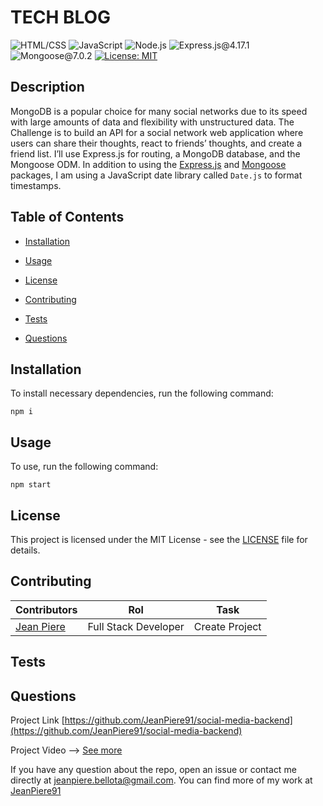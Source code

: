 # TECH BLOG
  ![HTML/CSS](https://img.shields.io/badge/CSS-blue) ![JavaScript](https://img.shields.io/badge/JavaScript-red) ![Node.js](https://img.shields.io/badge/Node.js-orange) ![Express.js@4.17.1](https://img.shields.io/badge/Express.js@4.17.1-grey) ![Mongoose@7.0.2](https://img.shields.io/badge/Mongoose@7.0.2-lightgreen)  [![License: MIT](https://img.shields.io/badge/License-MIT-yellow.svg)](https://opensource.org/licenses/MIT)
  
  ## Description
  
   MongoDB is a popular choice for many social networks due to its speed with large amounts of data and flexibility with unstructured data. 
   The Challenge is to build an API for a social network web application where users can share their thoughts, react to friends’ thoughts, and create a friend list. I’ll use Express.js for routing, a MongoDB database, and the Mongoose ODM. In addition to using the [Express.js](https://www.npmjs.com/package/express) and [Mongoose](https://www.npmjs.com/package/mongoose) packages, I am using a JavaScript date library called `Date.js` to format timestamps.
  
  ## Table of Contents
  
  - [Installation](#installation)
  
  - [Usage](#usage)
  
  - [License](#license)
  
  - [Contributing](#contributing)
  
  - [Tests](#tests)
  
  - [Questions](#questions)
  
  ## Installation
  
  To install necessary dependencies, run the following command:
  
  ```properties
  npm i
  ```  
  
  ## Usage
  
  To use, run the following command:

  ```properties
  npm start
  ```  
  
  ## License
  
  This project is licensed under the MIT License - see the [LICENSE](https://opensource.org/license/mit/) file for details.
  
  ## Contributing
  | Contributors                                       | Rol                | Task                                                                          |
| -------------------------------------------------- | -------------------- | ----------------------------------------------------------------------------- |
  | [Jean Piere ](https://github.com/JeanPiere91)                        | Full Stack Developer | Create Project<br>  
  
  ## Tests
  

  
  ## Questions

  Project Link [https://github.com/JeanPiere91/social-media-backend](https://github.com/JeanPiere91/social-media-backend)

  Project Video --> [See more](https://drive.google.com/file/d/1CICSTnknltTK6nlkurzmtGhxlIyeXiv7/view)

  If you have any question about the repo, open an issue or contact me directly at [jeanpiere.bellota@gmail.com](jeanpiere.bellota@gmail.com). You can find more of my work at [JeanPiere91](https://github.com/JeanPiere91)